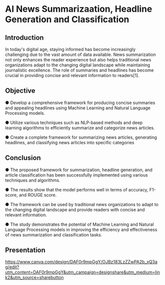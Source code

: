# AI News Summarizaation, Headline Generation and Classification

## Introduction

In today's digital age, staying informed has become increasingly challenging due to the vast amount of data available. News summarization not only enhances the reader experience but also helps traditional news organizations adapt to the changing digital landscape while maintaining journalistic excellence. The role of summaries and headlines has become crucial in providing concise and relevant information to readers[1].



## Objective

●	Develop a comprehensive framework for producing concise summaries and appealing headlines using Machine Learning and Natural Language Processing models.

●	Utilize various techniques such as NLP-based methods and deep learning algorithms to efficiently summarize and categorize news articles.

●	Create a complete framework for summarizing news articles, generating headlines, and classifying news articles into specific categories



## Conclusion

●	The proposed framework for summarization, headline generation, and article classification has been successfully implemented using various techniques and algorithms.

●	The results show that the model performs well in terms of accuracy, F1-score, and ROUGE score.

●	The framework can be used by traditional news organizations to adapt to the changing digital landscape and provide readers with concise and relevant information.

●	The study demonstrates the potential of Machine Learning and Natural Language Processing models in improving the efficiency and effectiveness of news summarization and classification tasks.



## Presentation

https://www.canva.com/design/DAF0r9mpGgY/OJBz183LzZZwPA2b_xQ3ag/edit?utm_content=DAF0r9mpGgY&utm_campaign=designshare&utm_medium=link2&utm_source=sharebutton

